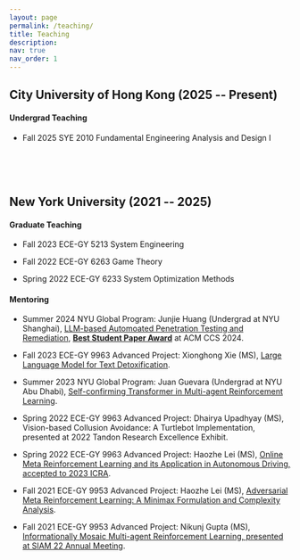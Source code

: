 ```yaml
---
layout: page
permalink: /teaching/
title: Teaching
description: 
nav: true
nav_order: 1
---
```


## **City University of Hong Kong (2025 -- Present)**

#### **Undergrad Teaching**
- Fall 2025 SYE 2010 Fundamental Engineering Analysis and Design I

<br>
<br>
<br>

## **New York University** (2021 -- 2025)

#### **Graduate Teaching** 
- Fall 2023 ECE-GY 5213 System Engineering

- Fall 2022 ECE-GY 6263 Game Theory
 
- Spring 2022 ECE-GY 6233 System Optimization Methods

#### **Mentoring**

- Summer 2024 NYU Global Program: Junjie Huang (Undergrad at NYU Shanghai), [LLM-based Automoated Penetration Testing and Remediation](https://arxiv.org/abs/2407.17788), [<b> Best Student Paper Award</b>](https://www.linkedin.com/posts/alide_cybersecurity-autonomouscyber-futureofcyber-activity-7253213169811103745-gvxo?utm_source=share&utm_medium=member_desktop) at ACM CCS 2024. 

- Fall 2023 ECE-GY 9963 Advanced Project: Xionghong Xie (MS), [Large Language Model for Text Detoxification](https://arxiv.org/abs/2410.20298).
- Summer 2023 NYU Global Program: Juan Guevara (Undergrad at NYU Abu Dhabi), [Self-confirming Transformer in Multi-agent Reinforcement Learning](https://arxiv.org/pdf/2310.04579). 

- Spring 2022 ECE-GY 9963 Advanced Project: Dhairya Upadhyay (MS), Vision-based Collusion Avoidance: A Turtlebot Implementation, presented at 2022 Tandon Research Excellence Exhibit.
- Spring 2022 ECE-GY 9963 Advanced Project: Haozhe Lei (MS), [Online Meta Reinforcement Learning and its Application in  Autonomous Driving, accepted to 2023 ICRA](https://ieeexplore.ieee.org/abstract/document/10161368).
- Fall 2021 ECE-GY 9953 Advanced Project: Haozhe Lei (MS), [Adversarial Meta Reinforcement Learning: A Minimax Formulation and Complexity Analysis](https://arxiv.org/abs/2208.00081).
- Fall 2021 ECE-GY 9953 Advanced Project: Nikunj Gupta (MS), [Informationally Mosaic Multi-agent  Reinforcement Learning, presented at SIAM 22 Annual Meeting](https://drive.google.com/file/d/16IPjagXq-YCEp2Kob5_yvPEHNtAlI5ux/view?usp=sharing).


